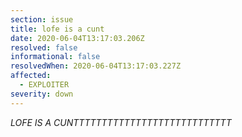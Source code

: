 ```yaml
---
section: issue
title: lofe is a cunt
date: 2020-06-04T13:17:03.206Z
resolved: false
informational: false
resolvedWhen: 2020-06-04T13:17:03.227Z
affected:
  - EXPLOITER
severity: down
---
```

*LOFE IS A CUNTTTTTTTTTTTTTTTTTTTTTTTTTTTT*